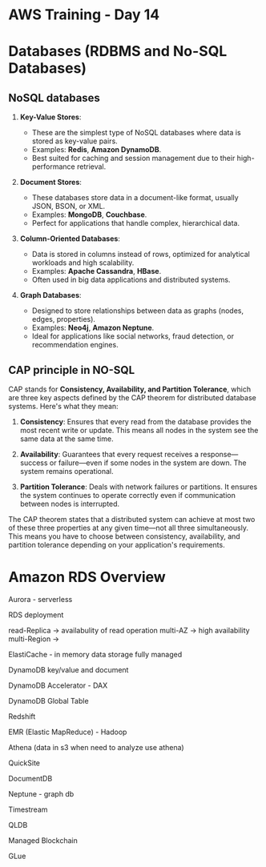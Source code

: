 # **AWS Training - Day 14**

# Databases (RDBMS and No-SQL Databases)

## NoSQL databases
1. **Key-Value Stores**:  
   - These are the simplest type of NoSQL databases where data is stored as key-value pairs.  
   - Examples: **Redis**, **Amazon DynamoDB**.  
   - Best suited for caching and session management due to their high-performance retrieval.

2. **Document Stores**:  
   - These databases store data in a document-like format, usually JSON, BSON, or XML.  
   - Examples: **MongoDB**, **Couchbase**.  
   - Perfect for applications that handle complex, hierarchical data.

3. **Column-Oriented Databases**:  
   - Data is stored in columns instead of rows, optimized for analytical workloads and high scalability.  
   - Examples: **Apache Cassandra**, **HBase**.  
   - Often used in big data applications and distributed systems.

4. **Graph Databases**:  
   - Designed to store relationships between data as graphs (nodes, edges, properties).  
   - Examples: **Neo4j**, **Amazon Neptune**.  
   - Ideal for applications like social networks, fraud detection, or recommendation engines.

## CAP principle in NO-SQL
CAP stands for **Consistency, Availability, and Partition Tolerance**, which are three key aspects defined by the CAP theorem for distributed database systems. Here's what they mean:

1. **Consistency**: Ensures that every read from the database provides the most recent write or update. This means all nodes in the system see the same data at the same time.

2. **Availability**: Guarantees that every request receives a response—success or failure—even if some nodes in the system are down. The system remains operational.

3. **Partition Tolerance**: Deals with network failures or partitions. It ensures the system continues to operate correctly even if communication between nodes is interrupted.

The CAP theorem states that a distributed system can achieve at most two of these three properties at any given time—not all three simultaneously. This means you have to choose between consistency, availability, and partition tolerance depending on your application's requirements.



# Amazon RDS Overview

Aurora - serverless

RDS deployment

read-Replica -> availabulity of read operation
multi-AZ -> high availability
multi-Region ->


ElastiCache - in memory data storage fully managed

DynamoDB
    key/value and document

DynamoDB Accelerator - DAX

DynamoDB Global Table

Redshift

EMR (Elastic MapReduce) - Hadoop

Athena (data in s3 when need to analyze use athena)

QuickSite

DocumentDB

Neptune - graph db

Timestream

QLDB

Managed Blockchain

GLue